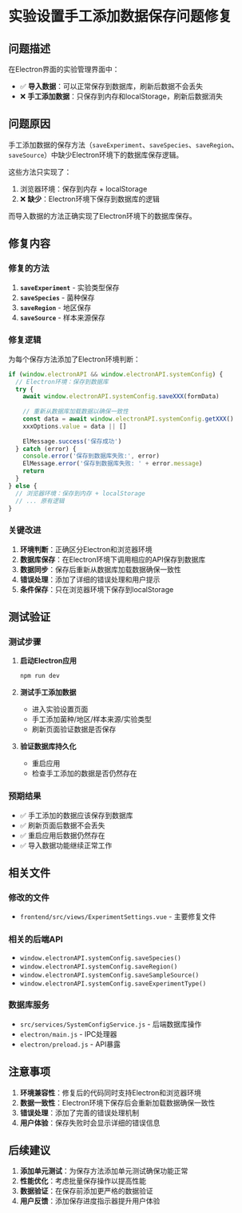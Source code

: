 # 实验设置手工添加数据保存问题修复

## 问题描述

在Electron界面的实验管理界面中：
- ✅ **导入数据**：可以正常保存到数据库，刷新后数据不会丢失
- ❌ **手工添加数据**：只保存到内存和localStorage，刷新后数据消失

## 问题原因

手工添加数据的保存方法（`saveExperiment`、`saveSpecies`、`saveRegion`、`saveSource`）中缺少Electron环境下的数据库保存逻辑。

这些方法只实现了：
1. 浏览器环境：保存到内存 + localStorage
2. ❌ **缺少**：Electron环境下保存到数据库的逻辑

而导入数据的方法正确实现了Electron环境下的数据库保存。

## 修复内容

### 修复的方法

1. **`saveExperiment`** - 实验类型保存
2. **`saveSpecies`** - 菌种保存  
3. **`saveRegion`** - 地区保存
4. **`saveSource`** - 样本来源保存

### 修复逻辑

为每个保存方法添加了Electron环境判断：

```javascript
if (window.electronAPI && window.electronAPI.systemConfig) {
  // Electron环境：保存到数据库
  try {
    await window.electronAPI.systemConfig.saveXXX(formData)
    
    // 重新从数据库加载数据以确保一致性
    const data = await window.electronAPI.systemConfig.getXXX()
    xxxOptions.value = data || []
    
    ElMessage.success('保存成功')
  } catch (error) {
    console.error('保存到数据库失败:', error)
    ElMessage.error('保存到数据库失败: ' + error.message)
    return
  }
} else {
  // 浏览器环境：保存到内存 + localStorage
  // ... 原有逻辑
}
```

### 关键改进

1. **环境判断**：正确区分Electron和浏览器环境
2. **数据库保存**：在Electron环境下调用相应的API保存到数据库
3. **数据同步**：保存后重新从数据库加载数据确保一致性
4. **错误处理**：添加了详细的错误处理和用户提示
5. **条件保存**：只在浏览器环境下保存到localStorage

## 测试验证

### 测试步骤

1. **启动Electron应用**
   ```bash
   npm run dev
   ```

2. **测试手工添加数据**
   - 进入实验设置页面
   - 手工添加菌种/地区/样本来源/实验类型
   - 刷新页面验证数据是否保存

3. **验证数据库持久化**
   - 重启应用
   - 检查手工添加的数据是否仍然存在

### 预期结果

- ✅ 手工添加的数据应该保存到数据库
- ✅ 刷新页面后数据不会丢失
- ✅ 重启应用后数据仍然存在
- ✅ 导入数据功能继续正常工作

## 相关文件

### 修改的文件
- `frontend/src/views/ExperimentSettings.vue` - 主要修复文件

### 相关的后端API
- `window.electronAPI.systemConfig.saveSpecies()`
- `window.electronAPI.systemConfig.saveRegion()`
- `window.electronAPI.systemConfig.saveSampleSource()`
- `window.electronAPI.systemConfig.saveExperimentType()`

### 数据库服务
- `src/services/SystemConfigService.js` - 后端数据库操作
- `electron/main.js` - IPC处理器
- `electron/preload.js` - API暴露

## 注意事项

1. **环境兼容性**：修复后的代码同时支持Electron和浏览器环境
2. **数据一致性**：Electron环境下保存后会重新加载数据确保一致性
3. **错误处理**：添加了完善的错误处理机制
4. **用户体验**：保存失败时会显示详细的错误信息

## 后续建议

1. **添加单元测试**：为保存方法添加单元测试确保功能正常
2. **性能优化**：考虑批量保存操作以提高性能
3. **数据验证**：在保存前添加更严格的数据验证
4. **用户反馈**：添加保存进度指示器提升用户体验
